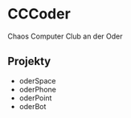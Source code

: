 # CCCoder
Chaos Computer Club an der Oder


## Projekty
+ oderSpace
+ oderPhone
+ oderPoint
+ oderBot
